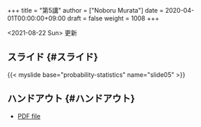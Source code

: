 +++
title = "第5講"
author = ["Noboru Murata"]
date = 2020-04-01T00:00:00+09:00
draft = false
weight = 1008
+++

<span class="timestamp-wrapper"><span class="timestamp">&lt;2021-08-22 Sun&gt; </span></span> 更新


## スライド {#スライド}

{{&lt; myslide base="probability-statistics" name="slide05" &gt;}}


## ハンドアウト {#ハンドアウト}

-   [PDF file](https://noboru-murata.github.io/probability-statistics/pdfs/slide05.pdf)